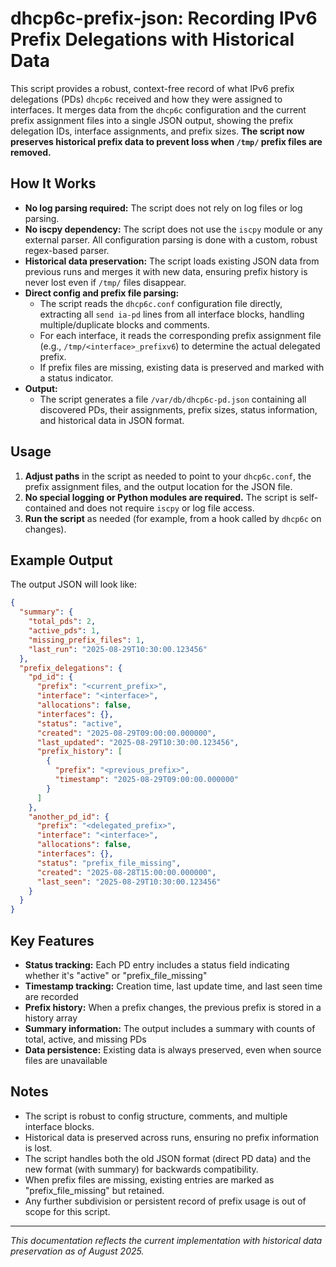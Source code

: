 # dhcp6c-prefix-json: Recording IPv6 Prefix Delegations with Historical Data

This script provides a robust, context-free record of what IPv6 prefix delegations (PDs) `dhcp6c` received and how they were assigned to interfaces. It merges data from the `dhcp6c` configuration and the current prefix assignment files into a single JSON output, showing the prefix delegation IDs, interface assignments, and prefix sizes. **The script now preserves historical prefix data to prevent loss when `/tmp/` prefix files are removed.**

## How It Works
- **No log parsing required:** The script does not rely on log files or log parsing.
- **No iscpy dependency:** The script does not use the `iscpy` module or any external parser. All configuration parsing is done with a custom, robust regex-based parser.
- **Historical data preservation:** The script loads existing JSON data from previous runs and merges it with new data, ensuring prefix history is never lost even if `/tmp/` files disappear.
- **Direct config and prefix file parsing:**
  - The script reads the `dhcp6c.conf` configuration file directly, extracting all `send ia-pd` lines from all interface blocks, handling multiple/duplicate blocks and comments.
  - For each interface, it reads the corresponding prefix assignment file (e.g., `/tmp/<interface>_prefixv6`) to determine the actual delegated prefix.
  - If prefix files are missing, existing data is preserved and marked with a status indicator.
- **Output:**
  - The script generates a file `/var/db/dhcp6c-pd.json` containing all discovered PDs, their assignments, prefix sizes, status information, and historical data in JSON format.

## Usage
1. **Adjust paths** in the script as needed to point to your `dhcp6c.conf`, the prefix assignment files, and the output location for the JSON file.
2. **No special logging or Python modules are required.** The script is self-contained and does not require `iscpy` or log file access.
3. **Run the script** as needed (for example, from a hook called by `dhcp6c` on changes).

## Example Output
The output JSON will look like:

```json
{
  "summary": {
    "total_pds": 2,
    "active_pds": 1,
    "missing_prefix_files": 1,
    "last_run": "2025-08-29T10:30:00.123456"
  },
  "prefix_delegations": {
    "pd_id": {
      "prefix": "<current_prefix>",
      "interface": "<interface>",
      "allocations": false,
      "interfaces": {},
      "status": "active",
      "created": "2025-08-29T09:00:00.000000",
      "last_updated": "2025-08-29T10:30:00.123456",
      "prefix_history": [
        {
          "prefix": "<previous_prefix>",
          "timestamp": "2025-08-29T09:00:00.000000"
        }
      ]
    },
    "another_pd_id": {
      "prefix": "<delegated_prefix>",
      "interface": "<interface>",
      "allocations": false,
      "interfaces": {},
      "status": "prefix_file_missing",
      "created": "2025-08-28T15:00:00.000000",
      "last_seen": "2025-08-29T10:30:00.123456"
    }
  }
}
```

## Key Features
- **Status tracking:** Each PD entry includes a status field indicating whether it's "active" or "prefix_file_missing"
- **Timestamp tracking:** Creation time, last update time, and last seen time are recorded
- **Prefix history:** When a prefix changes, the previous prefix is stored in a history array
- **Summary information:** The output includes a summary with counts of total, active, and missing PDs
- **Data persistence:** Existing data is always preserved, even when source files are unavailable

## Notes
- The script is robust to config structure, comments, and multiple interface blocks.
- Historical data is preserved across runs, ensuring no prefix information is lost.
- The script handles both the old JSON format (direct PD data) and the new format (with summary) for backwards compatibility.
- When prefix files are missing, existing entries are marked as "prefix_file_missing" but retained.
- Any further subdivision or persistent record of prefix usage is out of scope for this script.

---

*This documentation reflects the current implementation with historical data preservation as of August 2025.*
